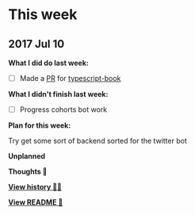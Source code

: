 # This week

## 2017 Jul 10

**What I did do last week:**

- [ ] Made a [PR][tsbookpr] for [typescript-book][tsbook]

**What I didn't finish last week:**

- [ ] Progress cohorts bot work

**Plan for this week:**

Try get some sort of backend sorted for the twitter bot

**Unplanned**


**Thoughts 💭**



**[View history 👵👴](history.md#history)**

**[View README 👀](README.md#personal-goals)**

<!-- links -->
[tsbook]: https://github.com/basarat/typescript-book
[tsbookpr]: https://github.com/basarat/typescript-book/pull/302
